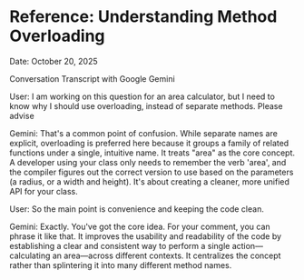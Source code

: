 # Reference: Understanding Method Overloading

Date: October 20, 2025

Conversation Transcript with Google Gemini

User:
I am working on this question for an area calculator, but I need to know why I should use overloading, instead of separate methods. Please advise

Gemini:
That's a common point of confusion. While separate names are explicit, overloading is preferred here because it groups a family of related functions under a single, intuitive name. It treats "area" as the core concept. A developer using your class only needs to remember the verb 'area', and the compiler figures out the correct version to use based on the parameters (a radius, or a width and height). It's about creating a cleaner, more unified API for your class.

User:
So the main point is convenience and keeping the code clean.

Gemini:
Exactly. You've got the core idea. For your comment, you can phrase it like that. It improves the usability and readability of the code by establishing a clear and consistent way to perform a single action—calculating an area—across different contexts. It centralizes the concept rather than splintering it into many different method names.